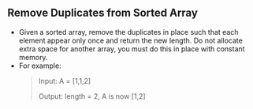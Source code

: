 Remove Duplicates from Sorted Array
----------
+ Given a sorted array, remove the duplicates in place such that each element appear only once and return the new length.
  Do not allocate extra space for another array, you must do this in place with constant memory.
+ For example:
  > Input: A = [1,1,2]
  >
  > Output: length = 2, A is now [1,2]
